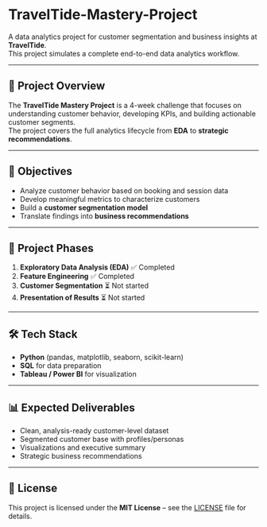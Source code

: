 # TravelTide-Mastery-Project

A data analytics project for customer segmentation and business insights at **TravelTide**.  
This project simulates a complete end-to-end data analytics workflow.

---

## 📌 Project Overview
The **TravelTide Mastery Project** is a 4-week challenge that focuses on understanding customer behavior, developing KPIs, and building actionable customer segments.  
The project covers the full analytics lifecycle from **EDA** to **strategic recommendations**.

---

## 🚀 Objectives
- Analyze customer behavior based on booking and session data  
- Develop meaningful metrics to characterize customers  
- Build a **customer segmentation model**  
- Translate findings into **business recommendations**

---

## 🔎 Project Phases
1. **Exploratory Data Analysis (EDA)** ✅ Completed  
2. **Feature Engineering** ✅ Completed  
3. **Customer Segmentation** ⏳ Not started 
4. **Presentation of Results** ⏳ Not started  

---

## 🛠️ Tech Stack
- **Python** (pandas, matplotlib, seaborn, scikit-learn)  
- **SQL** for data preparation  
- **Tableau / Power BI** for visualization  

---

## 📊 Expected Deliverables
- Clean, analysis-ready customer-level dataset  
- Segmented customer base with profiles/personas  
- Visualizations and executive summary  
- Strategic business recommendations  

---

## 📜 License
This project is licensed under the **MIT License** – see the [LICENSE](LICENSE) file for details.


